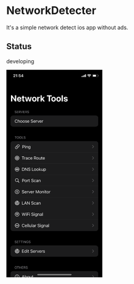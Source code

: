 # NetworkDetecter

It's a simple network detect ios app without ads.

## Status
developing


<img src='https://github.com/fqdeng/NetworkDetecter/blob/master/Image/cover.png?raw=true' width='50%' >
